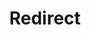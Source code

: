 ﻿---
layout: src/layouts/Redirect.astro
title: Redirect
redirect: https://octopus.com/docs/octopus-rest-api/examples/deployment-targets/add-azure-web-app
pubDate:  2023-01-01
navSearch: false
navSitemap: false
navMenu: false
---

